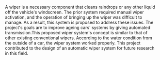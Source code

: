 
A wiper is a necessary component that cleans raindrops or any other liquid off the vehicle's windscreen. The prior system required manual wiper activation, and the operation of bringing up the wiper was difficult to manage. As a result, this system is proposed to address these issues. The project's goals are to improve ageing cars' systems by giving automated transmission.This proposed wiper system's concept is similar to that of other existing conventional wipers. According to the water condition from the outside of a car, the wiper system worked properly. This project contributed to the design of an automatic wiper system for future research in this field. 
